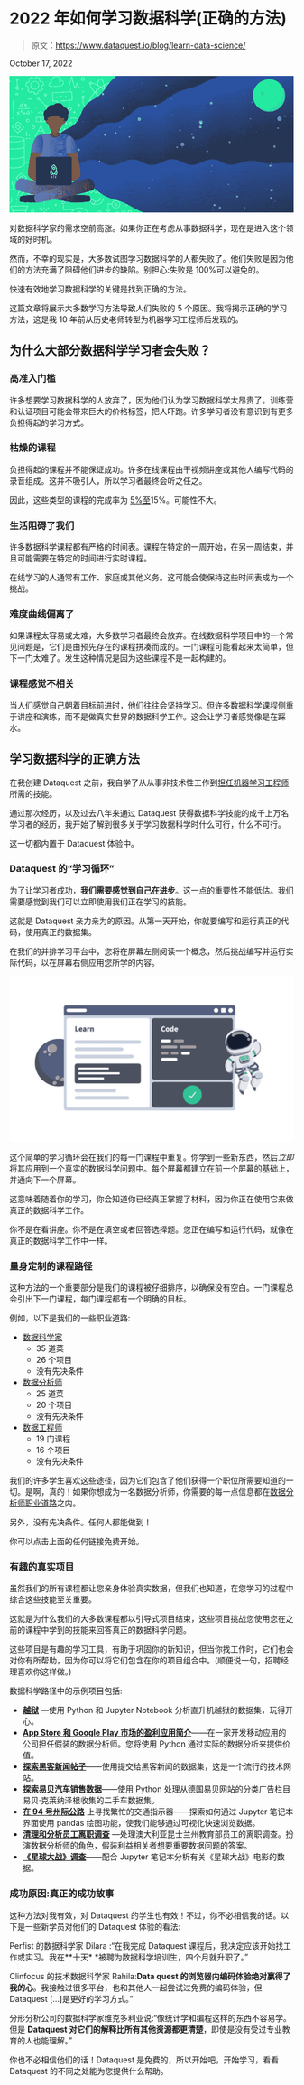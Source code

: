 # 2022 年如何学习数据科学(正确的方法)

> 原文：<https://www.dataquest.io/blog/learn-data-science/>

October 17, 2022

![learn-data-science](img/4ccfd98bcb08860002089abb287bf991.png)

对数据科学家的需求空前高涨。如果你正在考虑从事数据科学，现在是进入这个领域的好时机。

然而，不幸的现实是，大多数试图学习数据科学的人都失败了。他们失败是因为他们的方法充满了阻碍他们进步的缺陷。别担心:失败是 100%可以避免的。

快速有效地学习数据科学的关键是找到正确的方法。

这篇文章将展示大多数学习方法导致人们失败的 5 个原因。我将揭示正确的学习方法，这是我 10 年前从历史老师转型为机器学习工程师后发现的。

## 为什么大部分数据科学学习者会失败？

### 高准入门槛

许多想要学习数据科学的人放弃了，因为他们认为学习数据科学太昂贵了。训练营和认证项目可能会带来巨大的价格标签，把人吓跑。许多学习者没有意识到有更多负担得起的学习方式。

### 枯燥的课程

负担得起的课程并不能保证成功。许多在线课程由干视频讲座或其他人编写代码的录音组成。这并不吸引人，所以学习者最终会听之任之。

因此，这些类型的课程的完成率为 [5%至](http://www.katyjordan.com/MOOCproject.html)15%。可能性不大。

### 生活阻碍了我们

许多数据科学课程都有严格的时间表。课程在特定的一周开始，在另一周结束，并且可能需要在特定的时间进行实时课程。

在线学习的人通常有工作、家庭或其他义务。这可能会使保持这些时间表成为一个挑战。

### 难度曲线偏离了

如果课程太容易或太难，大多数学习者最终会放弃。在线数据科学项目中的一个常见问题是，它们是由预先存在的课程拼凑而成的。一门课程可能看起来太简单，但下一门太难了。发生这种情况是因为这些课程不是一起构建的。

### 课程感觉不相关

当人们感觉自己朝着目标前进时，他们往往会坚持学习。但许多数据科学课程侧重于讲座和演练，而不是做真实世界的数据科学工作。这会让学习者感觉像是在踩水。

## 学习数据科学的正确方法

在我创建 Dataquest 之前，我自学了从从事非技术性工作到[担任机器学习工程师](https://www.dataquest.io/blog/i-barely-graduated-college/)所需的技能。

通过那次经历，以及过去八年来通过 Dataquest 获得数据科学技能的成千上万名学习者的经历，我开始了解到很多关于学习数据科学时什么可行，什么不可行。

这一切都内置于 Dataquest 体验中。

### Dataquest 的“学习循环”

为了让学习者成功，**我们需要感觉到自己在进步**。这一点的重要性不能低估。我们需要感觉到我们可以立即使用我们正在学习的技能。

这就是 Dataquest 亲力亲为的原因。从第一天开始，你就要编写和运行真正的代码，使用真正的数据集。

在我们的并排学习平台中，您将在屏幕左侧阅读一个概念，然后挑战编写并运行实际代码，以在屏幕右侧应用您所学的内容。

![](img/cb0502ce967c497ab44c1370bb416743.png)

这个简单的学习循环会在我们的每一门课程中重复。你学到一些新东西，然后*立即*将其应用到一个真实的数据科学问题中。每个屏幕都建立在前一个屏幕的基础上，并通向下一个屏幕。

这意味着随着你的学习，你会知道你已经真正掌握了材料，因为你正在使用它来做真正的数据科学工作。

你不是在看讲座。你不是在填空或者回答选择题。您正在编写和运行代码，就像在真正的数据科学工作中一样。

### 量身定制的课程路径

这种方法的一个重要部分是我们的课程被仔细排序，以确保没有空白。一门课程总会引出下一门课程，每门课程都有一个明确的目标。

例如，以下是我们的一些职业道路:

*   [数据科学家](https://www.dataquest.io/path/data-scientist/)
    *   35 道菜
    *   26 个项目
    *   没有先决条件
*   [数据分析师](https://www.dataquest.io/path/data-analyst/)
    *   25 道菜
    *   20 个项目
    *   没有先决条件
*   [数据工程师](https://www.dataquest.io/path/data-engineering/)
    *   19 门课程
    *   16 个项目
    *   没有先决条件

我们的许多学生喜欢这些途径，因为它们包含了他们获得一个职位所需要知道的一切。是啊，真的！如果你想成为一名数据分析师，你需要的每一点信息都在[数据分析师职业道路](https://www.dataquest.io/path/data-analyst/)之内。

另外，没有先决条件。任何人都能做到！

你可以点击上面的任何链接免费开始。

### 有趣的真实项目

虽然我们的所有课程都让您亲身体验真实数据，但我们也知道，在您学习的过程中综合这些技能至关重要。

这就是为什么我们的大多数课程都以引导式项目结束，这些项目挑战您使用您在之前的课程中学到的技能来回答真正的数据科学问题。

这些项目是有趣的学习工具，有助于巩固你的新知识，但当你找工作时，它们也会对你有所帮助，因为你可以将它们包含在你的项目组合中。(顺便说一句，招聘经理喜欢你这样做。)

数据科学路径中的示例项目包括:

*   [**越狱**](https://www.dataquest.io/course/for-loops-and-conditional-statements-in-python/) —使用 Python 和 Jupyter Notebook 分析直升机越狱的数据集，玩得开心。
*   [**App Store 和 Google Play 市场的盈利应用简介**](https://www.dataquest.io/course/python-functions-and-jupyter-notebook/)——在一家开发移动应用的公司担任假装的数据分析师。您将使用 Python 通过实际的数据分析来提供价值。
*   [**探索黑客新闻帖子**](https://www.dataquest.io/course/python-for-data-science-intermediate/)——使用提交给黑客新闻的数据集，这是一个流行的技术网站。
*   [**探索易贝汽车销售数据**](https://www.dataquest.io/course/pandas-fundamentals/)——使用 Python 处理从德国易贝网站的分类广告栏目易贝·克莱纳泽根收集的二手车数据集。
*   [**在 94 号州际公路**](https://www.dataquest.io/course/exploratory-data-visualization/) 上寻找繁忙的交通指示器——探索如何通过 Jupyter 笔记本界面使用 pandas 绘图功能，使我们能够通过可视化快速浏览数据。
*   [**清理和分析员工离职调查**](https://www.dataquest.io/course/python-datacleaning/) —处理澳大利亚昆士兰州教育部员工的离职调查。扮演数据分析师的角色，假装利益相关者想要重要数据问题的答案。
*   [**《星球大战》调查**](https://www.dataquest.io/course/data-exploration/)——配合 Jupyter 笔记本分析有关《星球大战》电影的数据。

### 成功原因:真正的成功故事

这种方法对我有效，对 Dataquest 的学生也有效！不过，你不必相信我的话。以下是一些新学员对他们的 Dataquest 体验的看法:

Perfist 的数据科学家 Dilara :“在我完成 Dataquest 课程后，我决定应该开始找工作或实习。我在**十天* *被聘为数据科学培训生，四个月就升职了。”

Clinfocus 的技术数据科学家 Rahila:**Data quest 的浏览器内编码体验绝对赢得了我的心**。我接触过很多平台，也和其他人一起尝试过免费的编码体验，但 Dataquest […]是更好的学习方式。”

分形分析公司的数据科学家维克多利亚说:“像统计学和编程这样的东西不容易学。但是 **Dataquest 对它们的解释比所有其他资源都更清楚**，即使是没有受过专业教育的人也能理解。”

你也不必相信他们的话！Dataquest 是免费的，所以开始吧，开始学习，看看 Dataquest 的不同之处能为您提供什么帮助。